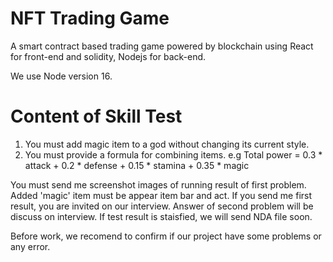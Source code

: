 # NFT Trading Game
A smart contract based trading game powered by blockchain using React for front-end and solidity, Nodejs for back-end.

We use Node version 16.

# Content of Skill Test
1. You must add magic item to a god without changing its current style.
2. You must provide a formula for combining items.
   e.g Total power = 0.3 * attack + 0.2 * defense + 0.15 * stamina + 0.35 * magic

You must send me screenshot images of running result of first problem.
Added 'magic' item must be appear item bar and act.
If you send me first result, you are invited on our interview.
Answer of second problem will be discuss on interview.
If test result is staisfied, we will send NDA file soon.

Before work, we recomend to confirm if our project have some problems or any error.

